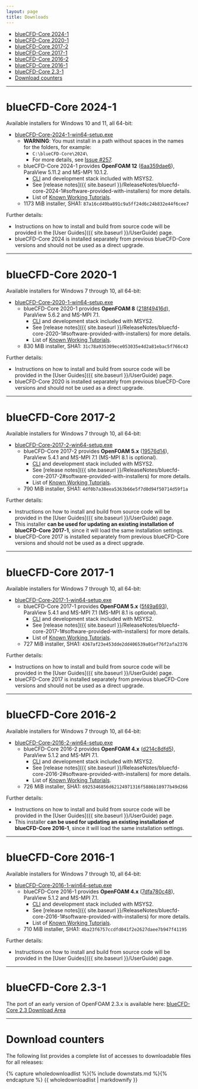```yaml
---
layout: page
title: Downloads
---
```


* [blueCFD-Core 2024-1](#bluecfd-core-2024-1)
* [blueCFD-Core 2020-1](#bluecfd-core-2020-1)
* [blueCFD-Core 2017-2](#bluecfd-core-2017-2)
* [blueCFD-Core 2017-1](#bluecfd-core-2017-1)
* [blueCFD-Core 2016-2](#bluecfd-core-2016-2)
* [blueCFD-Core 2016-1](#bluecfd-core-2016-1)
* [blueCFD-Core 2.3-1](#bluecfd-core-2.3-1)
* [Download counters](#download-counters)

<hr>

# blueCFD-Core 2024-1

Available installers for Windows 10 and 11, all 64-bit:

  * [blueCFD-Core-2024-1-win64-setup.exe](https://github.com/blueCFD/Core/releases/download/blueCFD-Core-2024-1/blueCFD-Core-2024-1-win64-setup.exe)
      * <span class="blink_underline">**WARNING**</span>: You must
        install in a path without spaces in the names for the folders, for
        example:
          * `C:\blueCFD-Core\2024\`
          * For more details, see [Issue #257](https://github.com/blueCFD/Core/issues/257).
      * blueCFD-Core 2024-1 provides **OpenFOAM 12**
        ([6aa359dae6](https://github.com/OpenFOAM/OpenFOAM-12/commits/6aa359dae69662fc09b4f9e64b9a4fc365fef135)),
        ParaView 5.11.2 and MS-MPI 10.1.2.
          * [CLI](https://en.wikipedia.org/wiki/Command-line_interface) and
            development stack included with MSYS2.
          * See [release notes]({{ site.baseurl }}/ReleaseNotes/bluecfd-core-2024-1#software-provided-with-installers)
            for more details.
          * List of [Known Working Tutorials](https://github.com/blueCFD/Core/wiki/Known-Working-Tutorials#bluecfd-core-2024-1).
      * 1173 MiB installer, SHA1: `87a16cd49ba891c9a5ff24d6c24b832e44f6cee7`


Further details:

  * Instructions on how to install and build from source code will be provided in the [User Guides]({{ site.baseurl }}/UserGuide) page.
  * blueCFD-Core 2024 is installed separately from previous blueCFD-Core versions and should not be used as a direct upgrade.


<hr>


# blueCFD-Core 2020-1

Available installers for Windows 7 through 10, all 64-bit:

  * [blueCFD-Core-2020-1-win64-setup.exe](https://github.com/blueCFD/Core/releases/download/blueCFD-Core-2020-1/blueCFD-Core-2020-1-win64-setup.exe)
      * blueCFD-Core 2020-1 provides **OpenFOAM 8**
        ([218f49416d](https://github.com/OpenFOAM/OpenFOAM-8/commits/218f49416d26264af7e84df7cbebca25ad43a172)),
        ParaView 5.6.2 and MS-MPI 7.1.
          * [CLI](https://en.wikipedia.org/wiki/Command-line_interface) and
            development stack included with MSYS2.
          * See [release notes]({{ site.baseurl }}/ReleaseNotes/bluecfd-core-2020-1#software-provided-with-installers)
            for more details.
          * List of [Known Working Tutorials](https://github.com/blueCFD/Core/wiki/Known-Working-Tutorials#bluecfd-core-2020-1).
      * 830 MiB installer, SHA1: `31c78a935309ece053035e4d2a81ebac5f766c43`


Further details:

  * Instructions on how to install and build from source code will be provided in the [User Guides]({{ site.baseurl }}/UserGuide) page.
  * blueCFD-Core 2020 is installed separately from previous blueCFD-Core versions and should not be used as a direct upgrade.


<hr>

# blueCFD-Core 2017-2

Available installers for Windows 7 through 10, all 64-bit:

  * [blueCFD-Core-2017-2-win64-setup.exe](https://github.com/blueCFD/Core/releases/download/blueCFD-Core-2017-2/blueCFD-Core-2017-2-win64-setup.exe)
      * blueCFD-Core 2017-2 provides **OpenFOAM 5.x**
        ([19576d14](https://github.com/OpenFOAM/OpenFOAM-5.x/commits/19576d14a099e0b21e88a22b57fcf027d00ffa50)),
        ParaView 5.4.1 and MS-MPI 7.1 (MS-MPI 8.1 is optional).
          * [CLI](https://en.wikipedia.org/wiki/Command-line_interface) and
            development stack included with MSYS2.
          * See [release notes]({{ site.baseurl }}/ReleaseNotes/bluecfd-core-2017-2#software-provided-with-installers)
            for more details.
          * List of [Known Working Tutorials](https://github.com/blueCFD/Core/wiki/Known-Working-Tutorials#bluecfd-core-2017-2).
      * 790 MiB installer, SHA1: `4df0b7a38eea5363b66e5f7d0d94f50714d59f1a`


Further details:

  * Instructions on how to install and build from source code will be provided in the [User Guides]({{ site.baseurl }}/UserGuide) page.
  * This installer **can be used for updating an existing installation of blueCFD-Core 2017-1**, since it will load the same installation settings.
  * blueCFD-Core 2017 is installed separately from previous blueCFD-Core versions and should not be used as a direct upgrade.


<hr>

# blueCFD-Core 2017-1

Available installers for Windows 7 through 10, all 64-bit:

  * [blueCFD-Core-2017-1-win64-setup.exe](https://github.com/blueCFD/Core/releases/download/blueCFD-Core-2017-1/blueCFD-Core-2017-1-win64-setup.exe)
      * blueCFD-Core 2017-1 provides **OpenFOAM 5.x**
        ([5f49a693](https://github.com/OpenFOAM/OpenFOAM-5.x/commits/5f49a69300a1e15b9d927966960751b688e3dd86)),
        ParaView 5.4.1 and MS-MPI 7.1 (MS-MPI 8.1 is optional).
          * [CLI](https://en.wikipedia.org/wiki/Command-line_interface) and
            development stack included with MSYS2.
          * See [release notes]({{ site.baseurl }}/ReleaseNotes/bluecfd-core-2017-1#software-provided-with-installers)
            for more details.
          * List of [Known Working Tutorials](https://github.com/blueCFD/Core/wiki/Known-Working-Tutorials#bluecfd-core-2017-1).
      * 727 MiB installer, SHA1: `4367af23e453dde2dd406539a01ef76f2afa2376`


Further details:

  * Instructions on how to install and build from source code will be provided in the [User Guides]({{ site.baseurl }}/UserGuide) page.
  * blueCFD-Core 2017 is installed separately from previous blueCFD-Core versions and should not be used as a direct upgrade.


<hr>

# blueCFD-Core 2016-2

Available installers for Windows 7 through 10, all 64-bit:

  * [blueCFD-Core-2016-2-win64-setup.exe](https://github.com/blueCFD/Core/releases/download/blueCFD-Core-2016-2/blueCFD-Core-2016-2-win64-setup.exe)
      * blueCFD-Core 2016-2 provides **OpenFOAM 4.x**
        ([d214c8dfd5](https://github.com/OpenFOAM/OpenFOAM-4.x/commits/d214c8dfd5ba56dd442bae186fd4fb50dd35c338)),
        ParaView 5.1.2 and MS-MPI 7.1.
          * [CLI](https://en.wikipedia.org/wiki/Command-line_interface) and
            development stack included with MSYS2.
          * See [release notes]({{ site.baseurl }}/ReleaseNotes/bluecfd-core-2016-2#software-provided-with-installers)
            for more details.
          * List of [Known Working Tutorials](https://github.com/blueCFD/Core/wiki/Known-Working-Tutorials#bluecfd-core-2016-2).
      * 726 MiB installer, SHA1: `6925346856d62124971316f5886b18977b49d266`


Further details:

  * Instructions on how to install and build from source code will be provided in the [User Guides]({{ site.baseurl }}/UserGuide) page.
  * This installer **can be used for updating an existing installation of blueCFD-Core 2016-1**, since it will load the same installation settings.


<hr>

# blueCFD-Core 2016-1

Available installers for Windows 7 through 10, all 64-bit:

  * [blueCFD-Core-2016-1-win64-setup.exe](https://github.com/blueCFD/Core/releases/download/blueCFD-Core-2016-1/blueCFD-Core-2016-1-win64-setup.exe)
      * blueCFD-Core 2016-1 provides **OpenFOAM 4.x**
        ([7dfa780c48](https://github.com/OpenFOAM/OpenFOAM-4.x/commits/7dfa780c481b8b79b1ee4d5bcf3e6b839a5ef017)),
        ParaView 5.1.2 and MS-MPI 7.1.
          * [CLI](https://en.wikipedia.org/wiki/Command-line_interface) and
            development stack included with MSYS2.
          * See [release notes]({{ site.baseurl }}/ReleaseNotes/bluecfd-core-2016-1#software-provided-with-installers)
            for more details.
          * List of [Known Working Tutorials](https://github.com/blueCFD/Core/wiki/Known-Working-Tutorials#bluecfd-core-2016-1).
      * 710 MiB installer, SHA1: `4ba23f6757ccdfd041f2e2627daee7b947f41195`


Further details:

  * Instructions on how to install and build from source code will be provided in the [User Guides]({{ site.baseurl }}/UserGuide) page.


<hr>

# blueCFD-Core 2.3-1

The port of an early version of OpenFOAM 2.3.x is available here:
[blueCFD-Core 2.3 Download Area](http://joomla.bluecape.com.pt/index.php?option=com_remository&Itemid=47&func=select&id=45)


<hr>

# Download counters

The following list provides a complete list of accesses to downloadable files for all releases:

{% capture wholedownloadlist %}{% include downstats.md %}{% endcapture %}
{{ wholedownloadlist | markdownify }}
